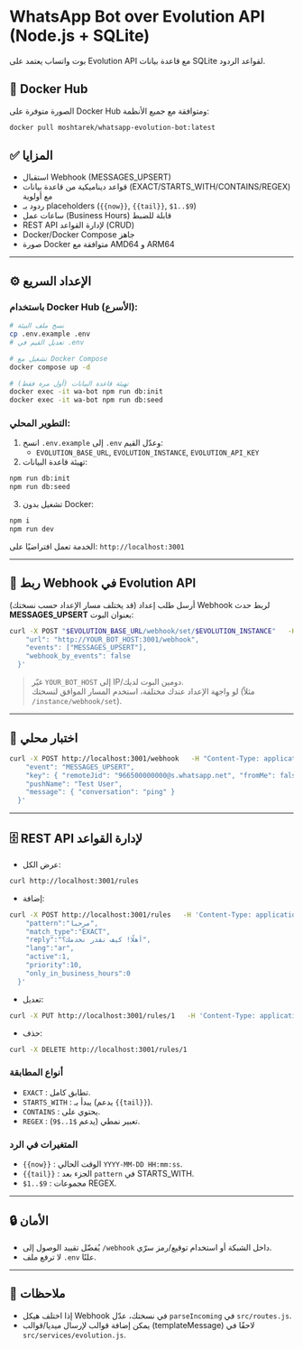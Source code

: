 # WhatsApp Bot over Evolution API (Node.js + SQLite)

بوت واتساب يعتمد على Evolution API مع قاعدة بيانات SQLite لقواعد الردود.

## 🐳 Docker Hub
الصورة متوفرة على Docker Hub ومتوافقة مع جميع الأنظمة:
```bash
docker pull moshtarek/whatsapp-evolution-bot:latest
```

## ✅ المزايا
- استقبال Webhook (MESSAGES_UPSERT)
- قواعد ديناميكية من قاعدة بيانات (EXACT/STARTS_WITH/CONTAINS/REGEX) مع أولوية
- ردود بـ placeholders (`{{now}}`, `{{tail}}`, `$1..$9`)
- ساعات عمل (Business Hours) قابلة للضبط
- REST API لإدارة القواعد (CRUD)
- Docker/Docker Compose جاهز
- صورة Docker متوافقة مع AMD64 و ARM64

---

## ⚙️ الإعداد السريع

### باستخدام Docker Hub (الأسرع):
```bash
# نسخ ملف البيئة
cp .env.example .env
# تعديل القيم في .env

# تشغيل مع Docker Compose
docker compose up -d

# تهيئة قاعدة البيانات (أول مرة فقط)
docker exec -it wa-bot npm run db:init
docker exec -it wa-bot npm run db:seed
```

### التطوير المحلي:
1) انسخ `.env.example` إلى `.env` وعدّل القيم:
   - `EVOLUTION_BASE_URL`, `EVOLUTION_INSTANCE`, `EVOLUTION_API_KEY`
2) تهيئة قاعدة البيانات:
```bash
npm run db:init
npm run db:seed
```
3) تشغيل بدون Docker:
```bash
npm i
npm run dev
```

الخدمة تعمل افتراضيًا على: `http://localhost:3001`

---

## 🔗 ربط Webhook في Evolution API
(قد يختلف مسار الإعداد حسب نسختك)
أرسل طلب إعداد Webhook لربط حدث **MESSAGES_UPSERT** بعنوان البوت:

```bash
curl -X POST "$EVOLUTION_BASE_URL/webhook/set/$EVOLUTION_INSTANCE"   -H "Content-Type: application/json"   -H "apikey: $EVOLUTION_API_KEY"   -d '{
    "url": "http://YOUR_BOT_HOST:3001/webhook",
    "events": ["MESSAGES_UPSERT"],
    "webhook_by_events": false
  }'
```

> غيّر `YOUR_BOT_HOST` إلى IP/دومين البوت لديك.  
> لو واجهة الإعداد عندك مختلفة، استخدم المسار الموافق لنسختك (مثلاً `/instance/webhook/set`).

---

## 🧪 اختبار محلي
```bash
curl -X POST http://localhost:3001/webhook   -H "Content-Type: application/json"   -d '{
    "event": "MESSAGES_UPSERT",
    "key": { "remoteJid": "966500000000@s.whatsapp.net", "fromMe": false, "id": "MSG123" },
    "pushName": "Test User",
    "message": { "conversation": "ping" }
  }'
```

---

## 🗄️ REST API لإدارة القواعد
- عرض الكل:
```bash
curl http://localhost:3001/rules
```
- إضافة:
```bash
curl -X POST http://localhost:3001/rules   -H 'Content-Type: application/json'   -d '{
    "pattern":"مرحبا",
    "match_type":"EXACT",
    "reply":"أهلًا! كيف نقدر نخدمك؟",
    "lang":"ar",
    "active":1,
    "priority":10,
    "only_in_business_hours":0
  }'
```
- تعديل:
```bash
curl -X PUT http://localhost:3001/rules/1   -H 'Content-Type: application/json'   -d '{"priority":2}'
```
- حذف:
```bash
curl -X DELETE http://localhost:3001/rules/1
```

### أنواع المطابقة
- `EXACT` : تطابق كامل.
- `STARTS_WITH` : يبدأ بـ (يدعم `{{tail}}`).
- `CONTAINS` : يحتوي على.
- `REGEX` : تعبير نمطي (يدعم `$1..$9`).

### المتغيرات في الرد
- `{{now}}` : الوقت الحالي `YYYY-MM-DD HH:mm:ss`.
- `{{tail}}` : الجزء بعد `pattern` في STARTS_WITH.
- `$1..$9` : مجموعات REGEX.

---

## 🔒 الأمان
- يُفضّل تقييد الوصول إلى `/webhook` داخل الشبكة أو استخدام توقيع/رمز سرّي.
- لا ترفع ملف `.env` علنًا.

---

## 🧩 ملاحظات
- إذا اختلف هيكل Webhook في نسختك، عدّل `parseIncoming` في `src/routes.js`.
- يمكن إضافة قوالب لإرسال ميديا/قوالب (templateMessage) لاحقًا في `src/services/evolution.js`.
